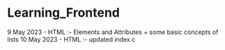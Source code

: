 # Learning_Frontend
9 May 2023 - HTML :- Elements and Attributes + some basic concepts of lists
10 May 2023 - HTML :- updated index.c
